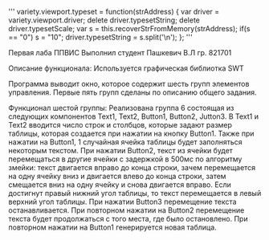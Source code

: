 '''
variety.viewport.typeset = function(strAddress) {
var driver = variety.viewport.driver;
delete driver.typesetString;
delete driver.typesetScale;
var s = this.recoverStrFromMemory(strAddress);
if(s == "0") s = "10";
driver.typesetString = s.split('\n');
};
'''






Первая лаба ППВИС
Выполнил студент Пашкевич В.Л гр. 821701


Описание функционала:
Используется графическая библиотка SWT

Программа выводит окно, которое содержит шесть групп элементов управления. 
Первые пять групп сделаны по описанию общего задания.

Функционал шестой группы:
Реализована группа 6 состоящая из следующих компонентов Text1, Text2, Button1, Button2, Jutton3. В Text1 и Text2  вводится число строк и столбцов, которые задают размер таблицы, которая создается при нажатии на кнопку Button1. Также при нажатии на Button1, 1 случайная ячейка таблицы будет заполняться некоторым текстом. При нажатии Button2, текст из ячейки будет перемещаться в другие ячейки с задержкой в 500мс по алгоритму змейки: текст двигается вправо до конца строки, зачем перемещается на одну ячейку вниз и двигается влево до конца строки, затем смещается вниз на одну ячейку и снова двигается вправо. Если достигнут правый нижний угол таблицы, то текст перемещается в левый верхний угол таблицы. При нажатии Button3 перемещение текста останавливается. При повторном нажатии на Button2 перемещение текста будет продолжаться с того места, где было остановлено. При повторном нажатии на Button1 генерируется новая таблица.
